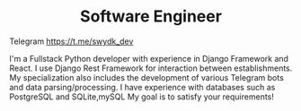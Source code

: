 <h1 style="text-align:center;">Software Engineer</h1>

Telegram
https://t.me/swydk_dev




I'm a Fullstack Python developer with experience in Django Framework and React. 
I use Django Rest Framework for interaction between establishments.
My specialization also includes the development of various Telegram bots and data parsing/processing.
I have experience with databases such as PostgreSQL and SQLite,mySQL
My goal is to satisfy your requirements!
